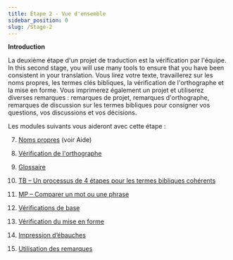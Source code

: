 ```yaml
---
title: Étape 2 - Vue d'ensemble
sidebar_position: 0
slug: /Stage-2
---
```




**Introduction**


La deuxième étape d'un projet de traduction est la vérification par l'équipe. In this second stage, you will use many tools to ensure that you have been consistent in your translation. Vous lirez votre texte, travaillerez sur les noms propres, les termes clés bibliques, la vérification de l'orthographe et la mise en forme. Vous imprimerez également un projet et utiliserez diverses remarques : remarques de projet, remarques d'orthographe, remarques de discussion sur les termes bibliques pour consigner vos questions, vos discussions et vos décisions.


Les modules suivants vous aideront avec cette étape :


  7.  [Noms propres](/7.PN) (voir Aide)


  8.  [Vérification de l'orthographe](/8.SP)


  9.  [Glossaire](/9.GL)


 10.  [TB – Un processus de 4 étapes pour les termes bibliques cohérents](/10.BT)


 11.  [MP – Comparer un mot ou une phrase](/11.MP)


 12.  [Vérifications de base](/12.BC2)


 13.  [Vérification du mise en forme](/13.FC)


 14.  [Impression d’ébauches](/14.PD)


 15.  [Utilisation des remarques](/15.UN)

